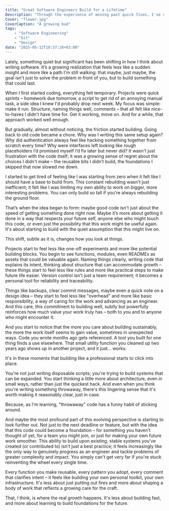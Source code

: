 ```yaml
---
title: "Great Software Engineers Build for a Lifetime"
Description: "Through the experience of moving past quick fixes, I've come to see that building software with longevity – creating reusable systems and foundations – is how engineers truly grow, enabling them to tackle bigger problems and make their work feel more substantial."
Cover: "flower.jpg"
CoverCaption: "A growing bud"
tags:
    - "Software Engineering"
    - "Git"
    - "Design"
date: "2025-05-12T10:57:26+03:00"
---
```

Lately, something quiet but significant has been shifting in how I think about writing software. It’s a growing realization that feels less like a sudden insight and more like a path I'm still walking: that maybe, just maybe, the goal isn't just to solve the problem in front of you, but to build something that could last.

When I first started coding, everything felt temporary. Projects were quick sprints – homework due tomorrow, a script to get rid of an annoying manual task, a side idea I knew I'd probably drop next week. My focus was simple: make it run. Structure, naming things well, comments – that all felt like nice-to-haves I didn't have time for. Get it working, move on. And for a while, that approach worked well enough.

But gradually, almost without noticing, the friction started building. Going back to old code became a chore. Why was I writing this same setup again? Why did authentication always feel like hacking something together from scratch every time? Why were interfaces left looking like rough placeholders I’d promised myself I’d fix later but never did? It wasn't just frustration with the code itself; it was a growing sense of regret about the choices I didn't make – the reusable bits I didn’t build, the foundations I skipped that now slowed me down.

I started to get tired of feeling like I was starting from zero when it felt like I should have a base to build from. This constant rebuilding wasn't just inefficient; it felt like I was limiting my own ability to work on bigger, more interesting problems. You can only build so tall if you're always rebuilding the ground floor.

That’s when the idea began to form: maybe good code isn't just about the speed of getting something done right now. Maybe it’s more about getting it done in a way that respects your future self, anyone else who might touch this code, or even just the possibility that this work might be useful again. It's about starting to build with the quiet assumption that this might live on.

This shift, subtle as it is, changes how you look at things.

Projects start to feel less like one-off experiments and more like potential building blocks. You begin to see functions, modules, even READMEs as assets that could be valuable again. Naming things clearly, writing code that explains its intent, thinking about structure that can accommodate growth – these things start to feel less like rules and more like practical steps to make future life easier. Version control isn't just a team requirement; it becomes a personal tool for reliability and traceability.

Things like backups, clear commit messages, maybe even a quick note on a design idea – they start to feel less like "overhead" and more like basic responsibility, a way of caring for the work and advancing as an engineer. And this care, this commitment to building well, subtly but powerfully reinforces how much value your work truly has – both to you and to anyone who might encounter it.

And you start to notice that the more you care about building sustainably, the more the work itself seems to gain value, sometimes in unexpected ways. Code you wrote months ago gets referenced. A tool you built for one thing finds a use elsewhere. That small utility function you cleaned up two years ago shows up in another project, and it just... works.

It's in these moments that building like a professional starts to click into place.

You're not just writing disposable scripts; you're trying to build systems that can be expanded. You start thinking a little more about architecture, even in small ways, rather than just the quickest hack. And even when you think you're writing something throwaway, there's this lingering sense that it's worth making it reasonably clear, just in case.

Because, as I'm learning, "throwaway" code has a funny habit of sticking around.

And maybe the most profound part of this evolving perspective is starting to look further out. Not just to the next deadline or feature, but with the idea that this code could become a foundation – for something you haven't thought of yet, for a team you might join, or just for making your own future work smoother. This ability to build upon existing, stable systems you've created (or contributed to) isn't just a best practice; it feels increasingly like the only way to genuinely progress as an engineer and tackle problems of greater complexity and impact. You simply can't get very far if you're stuck reinventing the wheel every single time.

Every function you make reusable, every pattern you adopt, every comment that clarifies intent – it feels like building your own personal toolkit, your own infrastructure. It's less about just putting out fires and more about shaping a body of work that reflects a growing care for the craft.

That, I think, is where the real growth happens. It's less about building fast, and more about learning to build foundations for the future.
